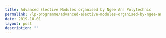 ```yaml
---
title: Advanced Elective Modules organised by Ngee Ann Polytechnic
permalink: /lp-programme/advanced-elective-modules-organised-by-ngee-ann-polytechnic/
date: 2019-10-01
layout: post
description: ""
---
```

